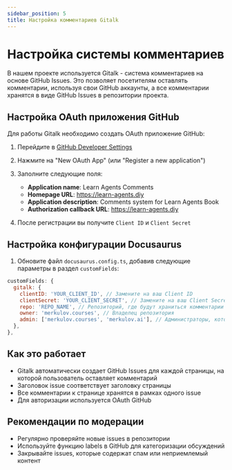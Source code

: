 ```yaml
---
sidebar_position: 5
title: Настройка комментариев Gitalk
---
```


# Настройка системы комментариев

В нашем проекте используется Gitalk - система комментариев на основе GitHub Issues. Это позволяет посетителям оставлять комментарии, используя свои GitHub аккаунты, а все комментарии хранятся в виде GitHub Issues в репозитории проекта.

## Настройка OAuth приложения GitHub

Для работы Gitalk необходимо создать OAuth приложение GitHub:

1. Перейдите в [GitHub Developer Settings](https://github.com/settings/developers)
2. Нажмите на "New OAuth App" (или "Register a new application")
3. Заполните следующие поля:
   - **Application name**: Learn Agents Comments
   - **Homepage URL**: https://learn-agents.diy
   - **Application description**: Comments system for Learn Agents Book
   - **Authorization callback URL**: https://learn-agents.diy

4. После регистрации вы получите `Client ID` и `Client Secret`

## Настройка конфигурации Docusaurus

1. Обновите файл `docusaurus.config.ts`, добавив следующие параметры в раздел `customFields`:

```js
customFields: {
  gitalk: {
    clientID: 'YOUR_CLIENT_ID', // Замените на ваш Client ID
    clientSecret: 'YOUR_CLIENT_SECRET', // Замените на ваш Client Secret
    repo: 'REPO_NAME', // Репозиторий, где будут храниться комментарии
    owner: 'merkulov.courses', // Владелец репозитория
    admin: ['merkulov.courses', 'merkulov.ai'], // Администраторы, которые могут инициализировать комментарии
  },
},
```

## Как это работает

- Gitalk автоматически создает GitHub Issues для каждой страницы, на которой пользователь оставляет комментарий
- Заголовок issue соответствует заголовку страницы
- Все комментарии к странице хранятся в рамках одного issue
- Для авторизации используется OAuth GitHub

## Рекомендации по модерации

- Регулярно проверяйте новые issues в репозитории
- Используйте функцию labels в GitHub для категоризации обсуждений
- Закрывайте issues, которые содержат спам или неприемлемый контент 